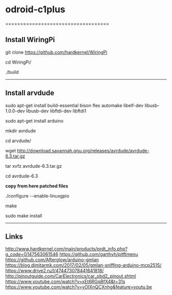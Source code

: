 # odroid-c1plus
===================================

Install WiringPi
------------------
git clone https://github.com/hardkernel/WiringPi

cd WiringPi/

./build

***
Install arvdude
---------------------

sudo apt-get install build-essential bison flex automake libelf-dev libusb-1.0.0-dev libusb-dev libftdi-dev libftdi1

sudo apt-get install arduino

mkdir avrdude

cd arvdude/

wget http://download.savannah.gnu.org/releases/avrdude/avrdude-6.3.tar.gz

tar xvfz avrdude-6.3.tar.gz 

cd avrdude-6.3

**copy from here patched files**

./configure --enable-linuxgpio

make

sudo make install



***
Links
---------------------------------------
http://www.hardkernel.com/main/products/prdt_info.php?g_code=G147563061546
https://github.com/garthvh/pitftmenu
https://github.com/Afterglow/arduino-gmlan
https://blog.dimitarmk.com/2017/02/05/gmlan-sniffing-arduino-mcp2515/
https://www.drive2.ru/l/474473078441641818/
http://pinoutguide.com/CarElectronics/car_obd2_pinout.shtml
https://www.youtube.com/watch?v=xEt6RGqBfX4&t=31s
https://www.youtube.com/watch?v=yOIXnQCXnhg&feature=youtu.be






